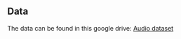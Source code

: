 ## Data

The data can be found in this google drive: [Audio dataset](https://drive.google.com/drive/folders/1kkOicoa2XHHo6aVn9Zo28-EE8hSoBISX?usp=share_link)
